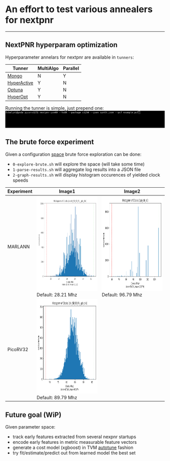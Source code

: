 
# An effort to test various annealers for nextpnr

---

## NextPNR hyperparam optimization

Hyperparameter annelars for nextpnr are available in ```tunners```:

  | Tunner | MultiAlgo | Parallel |
  |-----------------------------------------------------------|---|---|
  | [Mongo](https://github.com/ARM-software/mango)            | N | Y |
  | [HyperActive](https://github.com/SimonBlanke/Hyperactive) | Y | N |
  | [Optuna](https://github.com/optuna/optuna)                | Y | N |
  | [HyperOpt](https://github.com/hyperopt/hyperopt)          | Y | N |

Running the tunner is simple, just prepend one:
![MANGO](https://github.com/cbalint13/nextpnr-anneal/raw/master/images/tunning-pnr.gif)


## The brute force experiment

Given a configuration [space](https://github.com/cbalint13/nextpnr-anneal/blob/master/bench/marlann/nextpnr-explore.py#L13-L16) brute force exploration can be done:
  
  * ```0-explore-brute.sh``` will explore the space (will take some time)
  * ```1-parse-results.sh``` will aggregate log results into a JSON file
  * ```2-graph-results.sh``` will display histogram occurences of yielded clock speeds
 
| Experiment | Image1 | Image2 |
| ---------- | ------ | ------ |
| MARLANN    |<img src="images/marlann-graph.png" width="500" height="300">Default: 28.21 Mhz|<img src="images/marlann-graph-spiclk.png" width="500" height="300">Default: 96.79 Mhz|
| PicoRV32   |<img src="images/picorv32-graph.png" width="500" height="300">Default: 89.79 Mhz||



## Future goal (WiP)

Given parameter space:

  * track early features extracted from several nexpnr startups
  * encode early features in metric measurable feature vectors
  * generate a cost model (xgboost) in TVM [autotune](https://github.com/apache/tvm/issues/1311) fashion
  * try fit/estimate/predict out from learned model the best set
